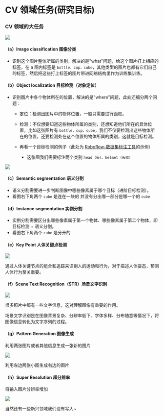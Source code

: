 # CV 领域任务(研究目标)

### CV 领域的大任务

![](https://cdn.xyxsw.site/boxcnTUlm8EI0byGJJQ78IqGWGx.png)

#### （a）Image classification <strong>图像分类</strong>

- 识别这个图片整体所属的类别，解决的是"what"问题，给这个图片打上相应的标签，在 a 图内标签是 `bottle，cup，cube`，其他类型的图片也都有它们自己的标签，然后把这些打上标签的图片带进网络结构里作为训练集训练。

#### （b）Object localization <strong>目标检测</strong>（对象定位）

- 识别图片中各个物体所在的位置，解决的是"where"问题，此处还细分两个问题：

  - 定位：检测出图片中的物体位置，一般只需要进行画框。
  - 检测：不仅想要知道这些物体所属的类别，还想知道他们所在的具体位置，比如这张图片有 `bottle，cup，cube`，我们不仅要检测出这些物体所在的位置，还要检测处在这个位置的物体所属的类别，这就是目标检测。
  - 再看一个目标检测的例子（此处为 [Roboflow-数据集标注工具](https://roboflow.com/)的示例）

    - 这张图我们需要标注两个类别 `head（头）、helmet（头盔）`

![](https://cdn.xyxsw.site/boxcnoyxKL4bOeYOOjrh6it0BHd.gif)

#### （c）Semantic segmentation <strong>语义分割</strong>

- 语义分割需要进一步判断图像中哪些像素属于哪个目标（进阶目标检测）。
- 看图右下角两个 `cube` 是连在一块的 并没有分出哪一部分是哪一个的 `cube`

#### （d）Instance segmentation <strong>实例分割</strong>

- 实例分割需要区分出哪些像素属于第一个物体、哪些像素属于第二个物体，即目标检测 + 语义分割。
- 看图右下角两个 `cube` 是分开的

#### （e）Key Point 人体关键点检测

![](https://cdn.xyxsw.site/boxcnT2udZtMmV2kLQsXoPuElNd.png)

通过人体关键节点的组合和追踪来识别人的运动和行为，对于描述人体姿态，预测人体行为至关重要。

#### （f）Scene Text Recognition（STR）场景文字识别

![](https://cdn.xyxsw.site/boxcnB8ZB4bSaHhIhPFHHrxkakb.png)

很多照片中都有一些文字信息，这对理解图像有重要的作用。

场景文字识别是在图像背景复杂、分辨率低下、字体多样、分布随意等情况下，将图像信息转化为文字序列的过程。

#### （g）Pattern Generation 图像生成

利用两张图片或者其他信息生成一张新的图片

![](https://cdn.xyxsw.site/boxcnOdmG0c1kkivVdTn5RUMCIc.png)

利用左边两张小图生成右边的图片

#### （h）Super Resolution 超分辨率

将输入图片分辨率增加

![](https://cdn.xyxsw.site/boxcnDJ5aNv49ySjw96uCCF0dW8.png)

当然还有一些新兴领域我们没有写入~
